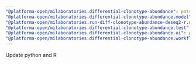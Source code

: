 ```yaml
---
"@platforma-open/milaboratories.differential-clonotype-abundance": patch
"@platforma-open/milaboratories.differential-clonotype-abundance.model": patch
"@platforma-open/milaboratories.run-diff-clonotype-abundance-deseq2-r.software": patch
"@platforma-open/milaboratories.differential-clonotype-abundance.test": patch
"@platforma-open/milaboratories.differential-clonotype-abundance.ui": patch
"@platforma-open/milaboratories.differential-clonotype-abundance.workflow": patch
---
```


Update python and R
